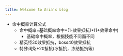 ```yaml
---
title: Welcome to Aria's blog
---
```


- 命中概率计算公式
	- 命中概率=基础概率命中*(1-效果抵抗)*(1+效果命中)
		- 基础命中概率，根据技能不同而不同
	- 精英怪30效果抵抗，boss40效果抵抗
	- 特殊词条+20抵抗(冰抵抗，冻结抵抗等)

